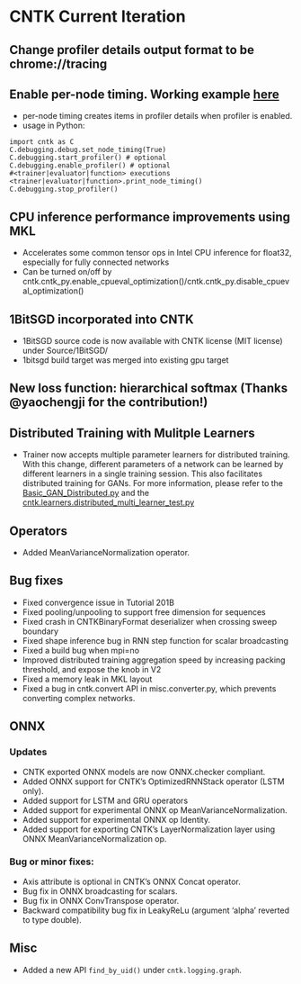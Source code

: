 # CNTK Current Iteration

## Change profiler details output format to be chrome://tracing

## Enable per-node timing. Working example [here](../Examples/Image/Classification/MLP/Python/SimpleMNIST.py)
- per-node timing creates items in profiler details when profiler is enabled.
- usage in Python:
```
import cntk as C
C.debugging.debug.set_node_timing(True)
C.debugging.start_profiler() # optional
C.debugging.enable_profiler() # optional
#<trainer|evaluator|function> executions
<trainer|evaluator|function>.print_node_timing()
C.debugging.stop_profiler()
```

## CPU inference performance improvements using MKL
- Accelerates some common tensor ops in Intel CPU inference for float32, especially for fully connected networks
- Can be turned on/off by cntk.cntk_py.enable_cpueval_optimization()/cntk.cntk_py.disable_cpueval_optimization()

## 1BitSGD incorporated into CNTK
- 1BitSGD source code is now available with CNTK license (MIT license) under Source/1BitSGD/
- 1bitsgd build target was merged into existing gpu target

## New loss function: hierarchical softmax (Thanks @yaochengji for the contribution!)

## Distributed Training with Mulitple Learners
- Trainer now accepts multiple parameter learners for distributed training. With this change, different parameters of a network can be learned by different learners in a single training session. This also facilitates distributed training for GANs. For more information, please refer to the [Basic_GAN_Distributed.py](../Examples/Image/GAN/Basic_GAN_Distributed.py) and the [cntk.learners.distributed_multi_learner_test.py](../bindings/python/cntk/learners/tests/distributed_multi_learner_test.py)

## Operators
- Added MeanVarianceNormalization operator. 

## Bug fixes
- Fixed convergence issue in Tutorial 201B
- Fixed pooling/unpooling to support free dimension for sequences
- Fixed crash in CNTKBinaryFormat deserializer when crossing sweep boundary
- Fixed shape inference bug in RNN step function for scalar broadcasting
- Fixed a build bug when mpi=no
- Improved distributed training aggregation speed by increasing packing threshold, and expose the knob in V2
- Fixed a memory leak in MKL layout
- Fixed a bug in cntk.convert API in misc.converter.py, which prevents converting complex networks.

## ONNX
### Updates
- CNTK exported ONNX models are now ONNX.checker compliant. 
- Added ONNX support for CNTK’s OptimizedRNNStack operator (LSTM only).
- Added support for LSTM and GRU operators
- Added support for experimental ONNX op MeanVarianceNormalization.
- Added support for experimental ONNX op Identity.
- Added support for exporting CNTK’s LayerNormalization layer using ONNX MeanVarianceNormalization op.

### Bug or minor fixes:
- Axis attribute is optional in CNTK’s ONNX Concat operator.
- Bug fix in ONNX broadcasting for scalars.
- Bug fix in ONNX ConvTranspose operator. 
- Backward compatibility bug fix in LeakyReLu (argument ‘alpha’ reverted to type double).

## Misc
- Added a new API ``find_by_uid()`` under ``cntk.logging.graph``. 
